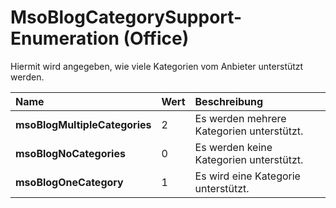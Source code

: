 
# MsoBlogCategorySupport-Enumeration (Office)

Hiermit wird angegeben, wie viele Kategorien vom Anbieter unterstützt werden.



|**Name**|**Wert**|**Beschreibung**|
|:-----|:-----|:-----|
|**msoBlogMultipleCategories**|2|Es werden mehrere Kategorien unterstützt.|
|**msoBlogNoCategories**|0|Es werden keine Kategorien unterstützt.|
|**msoBlogOneCategory**|1|Es wird eine Kategorie unterstützt.|

